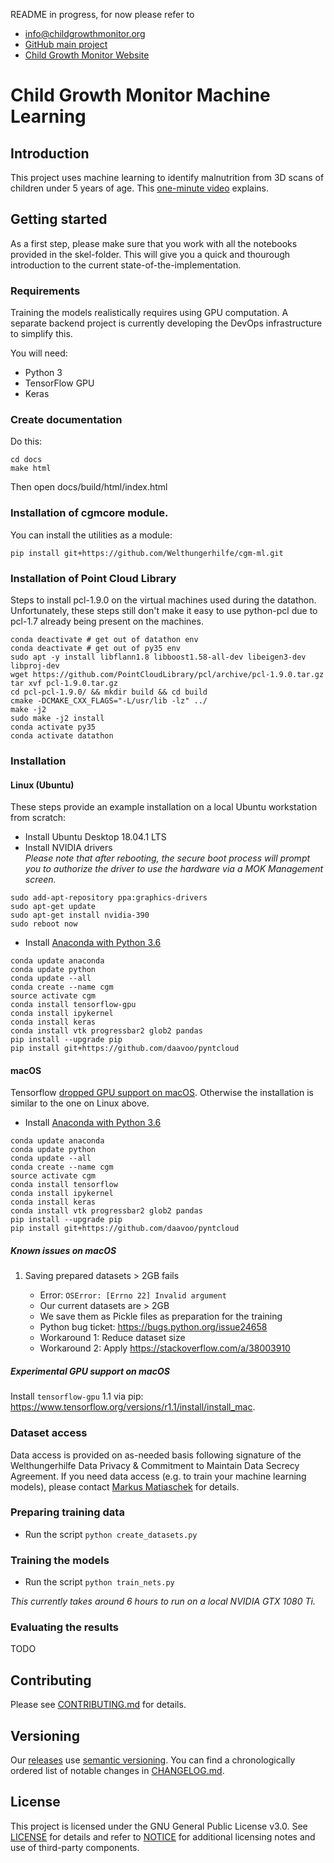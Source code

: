 README in progress, for now please refer to
- info@childgrowthmonitor.org
- [GitHub main project](https://github.com/Welthungerhilfe/ChildGrowthMonitor/)
- [Child Growth Monitor Website](https://childgrowthmonitor.org)

# Child Growth Monitor Machine Learning

## Introduction
This project uses machine learning to identify malnutrition from 3D scans of children under 5 years of age. This [one-minute video](https://www.youtube.com/watch?v=f2doV43jdwg) explains.

## Getting started

As a first step, please make sure that you work with all the notebooks provided in the skel-folder. This will give you a quick and thourough introduction to the current state-of-the-implementation.

### Requirements
Training the models realistically requires using GPU computation. A separate backend project is currently developing the DevOps infrastructure to simplify this.

You will need:
* Python 3
* TensorFlow GPU
* Keras

### Create documentation
Do this:

```
cd docs
make html
```
Then open docs/build/html/index.html


### Installation of cgmcore module.
You can install the utilities as a module:

```
pip install git+https://github.com/Welthungerhilfe/cgm-ml.git
```
### Installation of Point Cloud Library

Steps to install pcl-1.9.0 on the virtual machines used during the datathon. Unfortunately, these steps still don't make it easy to use python-pcl due to pcl-1.7 already being present on the machines.

```
conda deactivate # get out of datathon env
conda deactivate # get out of py35 env
sudo apt -y install libflann1.8 libboost1.58-all-dev libeigen3-dev libproj-dev
wget https://github.com/PointCloudLibrary/pcl/archive/pcl-1.9.0.tar.gz
tar xvf pcl-1.9.0.tar.gz
cd pcl-pcl-1.9.0/ && mkdir build && cd build
cmake -DCMAKE_CXX_FLAGS="-L/usr/lib -lz" ../
make -j2
sudo make -j2 install
conda activate py35
conda activate datathon
```

### Installation

#### Linux (Ubuntu)

These steps provide an example installation on a local Ubuntu workstation from scratch:
* Install Ubuntu Desktop 18.04.1 LTS
* Install NVIDIA drivers  
*Please note that after rebooting, the secure boot process will prompt you to authorize the driver to use the hardware via a MOK Management screen.*
```
sudo add-apt-repository ppa:graphics-drivers
sudo apt-get update
sudo apt-get install nvidia-390
sudo reboot now
```
* Install [Anaconda with Python 3.6](https://www.anaconda.com/download)
```conda update conda
conda update anaconda
conda update python
conda update --all
conda create --name cgm
source activate cgm
conda install tensorflow-gpu
conda install ipykernel
conda install keras
conda install vtk progressbar2 glob2 pandas
pip install --upgrade pip
pip install git+https://github.com/daavoo/pyntcloud
```

#### macOS

Tensorflow [dropped GPU support on macOS](https://www.tensorflow.org/install/install_mac). Otherwise the installation is similar to the one on Linux above.

* Install [Anaconda with Python 3.6](https://www.anaconda.com/download)
```conda update conda
conda update anaconda
conda update python
conda update --all
conda create --name cgm
source activate cgm
conda install tensorflow
conda install ipykernel
conda install keras
conda install vtk progressbar2 glob2 pandas
pip install --upgrade pip
pip install git+https://github.com/daavoo/pyntcloud
```

##### Known issues on macOS

1. Saving prepared datasets > 2GB fails

   * Error: `OSError: [Errno 22] Invalid argument`
   * Our current datasets are > 2GB
   * We save them as Pickle files as preparation for the training
   * Python bug ticket: https://bugs.python.org/issue24658
   * Workaround 1: Reduce dataset size
   * Workaround 2: Apply https://stackoverflow.com/a/38003910

##### Experimental GPU support on macOS

Install `tensorflow-gpu` 1.1 via pip: https://www.tensorflow.org/versions/r1.1/install/install_mac.

### Dataset access
Data access is provided on as-needed basis following signature of the Welthungerhilfe Data Privacy & Commitment to
Maintain Data Secrecy Agreement. If you need data access (e.g. to train your machine learning models),
please contact [Markus Matiaschek](mailto:mmatiaschek@gmail.com) for details.

### Preparing training data
* Run the script `python create_datasets.py`

### Training the models
* Run the script `python train_nets.py`

*This currently takes around 6 hours to run on a local NVIDIA GTX 1080 Ti.*

### Evaluating the results
TODO


## Contributing

Please see [CONTRIBUTING.md](CONTRIBUTING.md) for details.

## Versioning

Our [releases](https://github.com/Welthungerhilfe/cgm-ml/releases) use [semantic versioning](http://semver.org). You can find a chronologically ordered list of notable changes in [CHANGELOG.md](CHANGELOG.md).

## License

This project is licensed under the GNU General Public License v3.0. See [LICENSE](LICENSE) for details and refer to [NOTICE](NOTICE) for additional licensing notes and use of third-party components.
